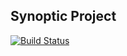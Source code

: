
<p align="center">
    <h2>Synoptic Project</h2>  
    <a href="(https://sadevelopers.visualstudio.com/synoptic-project/_build/latest?definitionId=8"><img src="https://sadevelopers.visualstudio.com/synoptic-project/_apis/build/status/synoptic-project-api" alt="Build Status">
    </a>
</p>